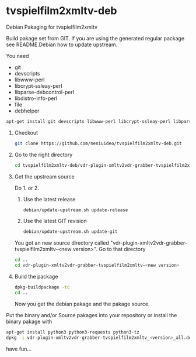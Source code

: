 tvspielfilm2xmltv-deb
=====================

Debian Pakaging for tvspielfilm2xmltv

Build pakage set from GIT. If you are using the generated regular package see README.Debian how to update upstream.

You need
- git
- devscripts
- libwww-perl
- libcrypt-ssleay-perl
- libparse-debcontrol-perl
- libdistro-info-perl
- file
- debhelper

```bash
apt-get install git devscripts libwww-perl libcrypt-ssleay-perl libparse-debcontrol-perl libdistro-info-perl file debhelper
```

1. Checkout

    ```bash
    git clone https://github.com/neniuideo/tvspielfilm2xmltv-deb.git
    ```

2.  Go to the right directory

    ```bash
    cd tvspielfilm2xmltv-deb/vdr-plugin-xmltv2vdr-grabber-tvspielfilm2xmltv-0.0.0
    ```

3. Get the upstream source

   Do 1. or 2.

   1. Use the latest release

        ```bash
        debian/update-upstream.sh update-release
        ```

   2. Use the latest GIT revision

        ```bash
        debian/update-upstream.sh update-git
        ```

    You got an new source directory called "vdr-plugin-xmltv2vdr-grabber-tvspielfilm2xmltv-&lt;new version&gt;". Go to that directory

    ```bash
    cd ..
    cd vdr-plugin-xmltv2vdr-grabber-tvspielfilm2xmltv-<new version>
    ```

4. Build the package

    ```bash
    dpkg-buildpackage -tc
    cd ..
    ```

    Now you get the debian pakage and the pakage source.



Put the binary and/or Source pakages into your repository or install the binary pakage with
```bash
apt-get install python3 python3-requests python3-tz
dpkg -i vdr-plugin-xmltv2vdr-grabber-tvspielfilm2xmltv_<version>_all.deb
```

have fun...
